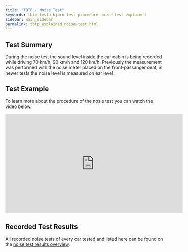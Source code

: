 ```yaml
---
title: "TBTP - Noise Test"
keywords: tbtp tesla bjørn test procedure noise test explained
sidebar: main_sidebar
permalink: tbtp_explained_noise-test.html
---
```


## Test Summary
During the noise test the sound level inside the car cabin is being recorded while driving 70 km/h, 90 km/h and 120 km/h. Previously the measurement was performed with the noise meter placed on the front-passanger seat, in newer tests the noise level is measured on ear level.

## Test Example
To learn more about the procedure of the nosie test you can watch the video below.

<p style="text-align: center;"><iframe width="560" height="315" src="https://www.youtube-nocookie.com/embed/S9yXOxWVFAc" frameborder="0" allow="accelerometer; autoplay; encrypted-media; gyroscope; picture-in-picture" allowfullscreen></iframe></p>

## Recorded Test Results
All recorded noise tests of every car tested and listed here can be found on the [noise test results overview](tbtp-results-noise.html).